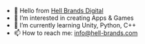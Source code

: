 - 👋 Hello from <a href="https://www.hell-brands.com">Hell Brands Digital</a>
- 👀 I’m interested in creating Apps & Games
- 🌱 I’m currently learning Unity, Python, C++
- 📫 How to reach me: info@hell-brands.com

<!---
HellBrandsDigital/HellBrandsDigital is a ✨ special ✨ repository because its `README.md` (this file) appears on your GitHub profile.
You can click the Preview link to take a look at your changes.
--->
